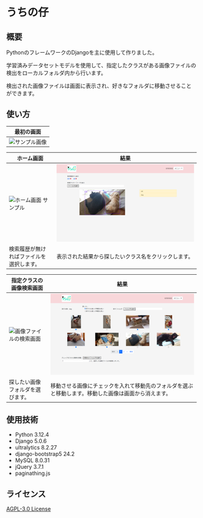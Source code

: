 # うちの仔

## 概要
PythonのフレームワークのDjangoを主に使用して作りました。

学習済みデータセットモデルを使用して、指定したクラスがある画像ファイルの検出をローカルフォルダ内から行います。

検出された画像ファイルは画面に表示され、好きなフォルダに移動させることができます。

## 使い方
| 最初の画面 |
| ----- |
| ![サンプル画像](https://github.com/user-attachments/assets/d3f422a4-d87b-42aa-b000-9d24ce21441d) |

| ホーム画面 | 結果 |
| ----- | ----- |
| ![ホーム画面 サンプル](https://github.com/user-attachments/assets/021cfebd-a722-45e7-abc2-5ba17923bf6e) | ![](static/images/sample1.png) |
| 検索履歴が無ければファイルを選択します。 | 表示された結果から探したいクラス名をクリックします。 |

| 指定クラスの画像検索画面 | 結果 |
| ----- | ----- |
| ![画像ファイルの検索画面](https://github.com/user-attachments/assets/cb3254f2-1133-47b1-905f-60eebcc3f96c) | ![](static/images/sample2.png) |
| 探したい画像フォルダを選びます。 | 移動させる画像にチェックを入れて移動先のフォルダを選ぶと移動します。移動した画像は画面から消えます。 |


## 使用技術
- Python 3.12.4
- Django 5.0.6
- ultralytics 8.2.27
- django-bootstrap5 24.2
- MySQL 8.0.31
- jQuery 3.7.1
- paginathing.js

## ライセンス
[AGPL-3.0 License](LICENSE)
